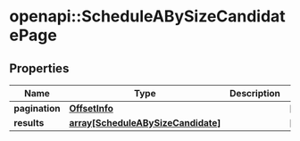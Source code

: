 # openapi::ScheduleABySizeCandidatePage


## Properties
Name | Type | Description | Notes
------------ | ------------- | ------------- | -------------
**pagination** | [**OffsetInfo**](OffsetInfo.md) |  | [optional] 
**results** | [**array[ScheduleABySizeCandidate]**](ScheduleABySizeCandidate.md) |  | [optional] 


